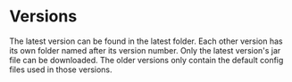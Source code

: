 # Versions

The latest version can be found in the latest folder.
Each other version has its own folder named after its version number.
Only the latest version's jar file can be downloaded. The older versions
only contain the default config files used in those versions.

